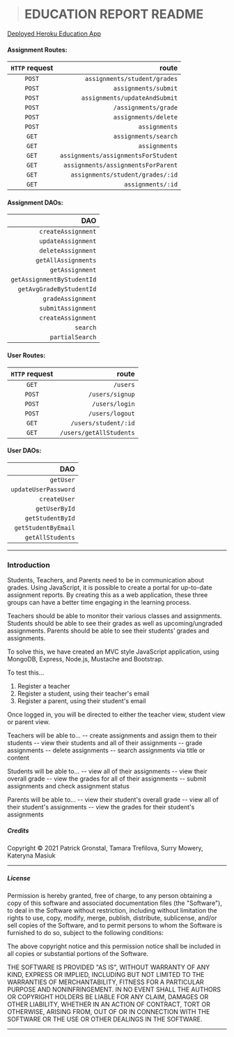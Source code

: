 ># EDUCATION REPORT README

[Deployed Heroku Education App](https://dry-wave-18780.herokuapp.com/)

>

#### Assignment Routes:
| **`HTTP` request** | **route** |
| :---: | ---:|
| `POST` | `assignments/student/grades` |
| `POST` | `assignments/submit` |
| `POST` | `assignments/updateAndSubmit` |
| `POST` | `/assignments/grade` |
| `POST` | `assignments/delete` |
| `POST` | `assignments` |
| `GET` | `assignments/search` |
| `GET` | `assignments` |
| `GET` | `assignments/assignmentsForStudent` |
| `GET` | `assignments/assignmentsForParent` |
| `GET` | `assignments/student/grades/:id` |
| `GET` | `assignments/:id` |

#### Assignment DAOs:
| DAO |
| ---: |
| `createAssignment` |
| `updateAssignment` |
| `deleteAssignment` |
| `getAllAssignments` |
| `getAssignment` |
| `getAssignmentByStudentId` |
| `getAvgGradeByStudentId` |
| `gradeAssignment` |
| `submitAssignment` |
| `createAssignment` |
| `search` |
| `partialSearch` |


#### User Routes:
| **`HTTP` request** | **route** |
| :---: | ---:|
| `GET` | `/users` |
| `POST` | `/users/signup` |
| `POST` | `/users/login` |
| `POST` | `/users/logout` |
| `GET` | `/users/student/:id` |
| `GET` | `/users/getAllStudents` |

#### User DAOs:
| DAO |
| ---: |
| `getUser` |
| `updateUserPassword` |
| `createUser` |
| `getUserById` |
| `getStudentById` |
| `getStudentByEmail` |
| `getAllStudents` |

---
### Introduction
Students, Teachers, and Parents need to be in communication about grades. Using JavaScript, it is possible to create a portal for up-to-date assignment reports. By creating this as a web application, these three groups can have a better time engaging in the learning process.

Teachers should be able to monitor their various classes and assignments. Students should be able to see their grades as well as upcoming/ungraded assignments. Parents should be able to see their students’ grades and assignments.

To solve this, we have created an MVC style JavaScript application, using MongoDB, Express, Node.js, Mustache and Bootstrap. 

To test this...
1. Register a teacher
2. Register a student, using their teacher's email
3. Register a parent, using their student's email

Once logged in, you will be directed to either the teacher view, student view or parent view. 

Teachers will be able to...
-- create assignments and assign them to their students
-- view their students and all of their assignments
-- grade assignments
-- delete assignments
-- search assignments via title or content

Students will be able to...
-- view all of their assignments
-- view their overall grade
-- view the grades for all of their assignments
-- submit assignments and check assignment status

Parents will be able to...
-- view their student's overall grade
-- view all of their student's assignments
-- view the grades for their student's assignments

##### Credits
Copyright :copyright: 2021 Patrick Gronstal, Tamara Trefilova, Surry Mowery, Kateryna Masiuk
***

##### License
Permission is hereby granted, free of charge, to any person obtaining a copy of this software and associated documentation files (the "Software"), to deal in the Software without restriction, including without limitation the rights to use, copy, modify, merge, publish, distribute, sublicense, and/or sell copies of the Software, and to permit persons to whom the Software is furnished to do so, subject to the following conditions:

The above copyright notice and this permission notice shall be included in all copies or substantial portions of the Software.

THE SOFTWARE IS PROVIDED "AS IS", WITHOUT WARRANTY OF ANY KIND, EXPRESS OR IMPLIED, INCLUDING BUT NOT LIMITED TO THE WARRANTIES OF MERCHANTABILITY, FITNESS FOR A PARTICULAR PURPOSE AND NONINFRINGEMENT. IN NO EVENT SHALL THE AUTHORS OR COPYRIGHT HOLDERS BE LIABLE FOR ANY CLAIM, DAMAGES OR OTHER LIABILITY, WHETHER IN AN ACTION OF CONTRACT, TORT OR OTHERWISE, ARISING FROM, OUT OF OR IN CONNECTION WITH THE SOFTWARE OR THE USE OR OTHER DEALINGS IN THE SOFTWARE.
***
